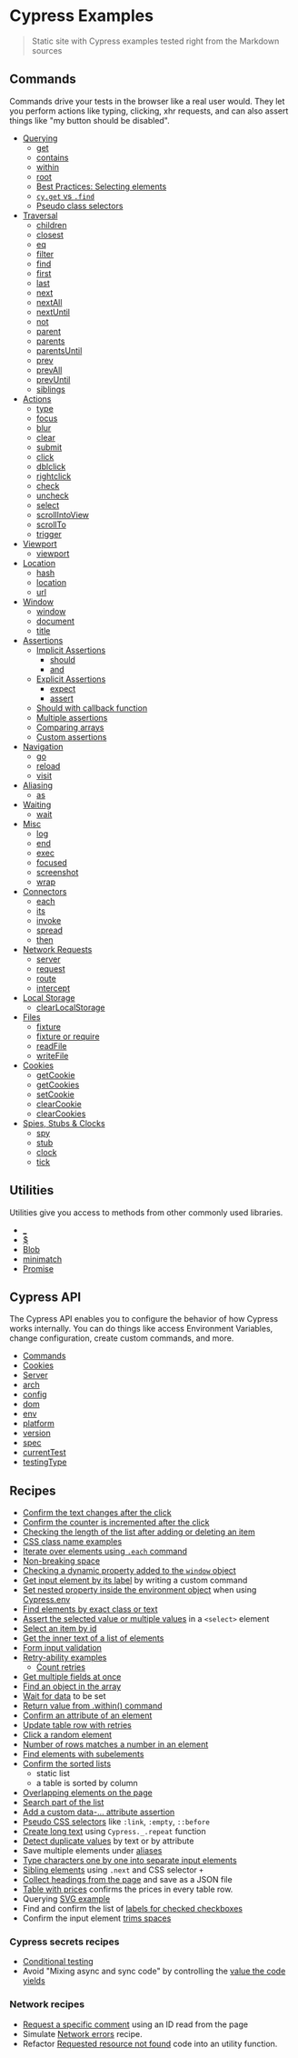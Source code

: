 # Cypress Examples

> Static site with Cypress examples tested right from the Markdown sources

## Commands

Commands drive your tests in the browser like a real user would. They let you perform actions like typing, clicking, xhr requests, and can also assert things like "my button should be disabled".

- [Querying](./commands/querying.md)
  - [get](./commands/querying.md#cy-get)
  - [contains](./commands/querying.md#cy-contains)
  - [within](./commands/querying.md#within)
  - [root](./commands/querying.md#cy-root)
  - [Best Practices: Selecting elements](./commands/querying.md#best-practices-selecting-elements)
  - [`cy.get` vs `.find`](./commands/querying.md#cy-get-vs-find)
  - [Pseudo class selectors](./commands/querying.md#pseudo-class-selectors)
- [Traversal](./commands/traversal.md)
  - [children](./commands/traversal.md#children)
  - [closest](./commands/traversal.md#closest)
  - [eq](./commands/traversal.md#eq)
  - [filter](./commands/traversal.md#filter)
  - [find](./commands/traversal.md#find)
  - [first](./commands/traversal.md#first)
  - [last](./commands/traversal.md#last)
  - [next](./commands/traversal.md#next)
  - [nextAll](./commands/traversal.md#nextAll)
  - [nextUntil](./commands/traversal.md#nextUntil)
  - [not](./commands/traversal.md#not)
  - [parent](./commands/traversal.md#parent)
  - [parents](./commands/traversal.md#parents)
  - [parentsUntil](./commands/traversal.md#parentsUntil)
  - [prev](./commands/traversal.md#prev)
  - [prevAll](./commands/traversal.md#prevAll)
  - [prevUntil](./commands/traversal.md#prevUntil)
  - [siblings](./commands/traversal.md#siblings)
- [Actions](./commands/actions.md)
  - [type](./commands/actions.md#type)
  - [focus](./commands/actions.md#focus)
  - [blur](./commands/actions.md#blur)
  - [clear](./commands/actions.md#clear)
  - [submit](./commands/actions.md#submit)
  - [click](./commands/actions.md#click)
  - [dblclick](./commands/actions.md#dblclick)
  - [rightclick](./commands/actions.md#rightclick)
  - [check](./commands/actions.md#check)
  - [uncheck](./commands/actions.md#uncheck)
  - [select](./commands/actions.md#select)
  - [scrollIntoView](./commands/actions.md#scrollintoview)
  - [scrollTo](./commands/actions.md#scrollto)
  - [trigger](./commands/actions.md#trigger)
- [Viewport](./commands/viewport.md)
  - [viewport](./commands/viewport.md#cy-viewport)
- [Location](./commands/location.md)
  - [hash](./commands/location.md#cy-hash)
  - [location](./commands/location.md#cy-location)
  - [url](./commands/location.md#cy-url)
- [Window](./commands/window.md)
  - [window](./commands/window.md#cy-window)
  - [document](./commands/window.md#cy-document)
  - [title](./commands/window.md#cy-title)
- [Assertions](./commands/assertions.md)
  - [Implicit Assertions](./commands/assertions.md#implicit-assertions)
    - [should](./commands/assertions.md#should)
    - [and](./commands/assertions.md#and)
  - [Explicit Assertions](./commands/assertions.md#explicit-assertions)
    - [expect](./commands/assertions.md#expect)
    - [assert](./commands/assertions.md#assert)
  - [Should with callback function](./commands/assertions.md#should-with-callback-function)
  - [Multiple assertions](./commands/assertions.md#multiple-assertions)
  - [Comparing arrays](./commands/assertions.md#comparing-arrays)
  - [Custom assertions](./commands/assertions.md#custom-chai-assertions)
- [Navigation](./commands/navigation.md)
  - [go](./commands/navigation.md#cy-go)
  - [reload](./commands/navigation.md#cy-reload)
  - [visit](./commands/navigation.md#cy-visit)
- [Aliasing](./commands/aliasing.md)
  - [as](./commands/aliasing.md#as)
- [Waiting](./commands/waiting.md)
  - [wait](./commands/waiting.md#cy-wait)
- [Misc](./commands/misc.md)
  - [log](./commands/misc.md#log)
  - [end](./commands/misc.md#end)
  - [exec](./commands/misc.md#cy-exec)
  - [focused](./commands/misc.md#cy-focused)
  - [screenshot](./commands/misc.md#cy-screenshot)
  - [wrap](./commands/misc.md#cy-wrap)
- [Connectors](./commands/connectors.md)
  - [each](./commands/connectors.md#each)
  - [its](./commands/connectors.md#its)
  - [invoke](./commands/connectors.md#invoke)
  - [spread](./commands/connectors.md#spread)
  - [then](./commands/connectors.md#then)
- [Network Requests](./commands/network-requests.md)
  - [server](./commands/network-requests.md#cy-server)
  - [request](./commands/network-requests.md#cy-request)
  - [route](./commands/network-requests.md#cy-route)
  - [intercept](./commands/network-requests.md#cy-intercept)
- [Local Storage](./commands/local-storage.md)
  - [clearLocalStorage](./commands/local-storage.md#cy-clearlocalstorage)
- [Files](./commands/files.md)
  - [fixture](./commands/files.md#cy-fixture)
  - [fixture or require](./commands/files.md#cy-fixture-or-require)
  - [readFile](./commands/files.md#cy-readfile)
  - [writeFile](./commands/files.md#cy-writefile)
- [Cookies](./commands/cookies.md)
  - [getCookie](./commands/cookies.md#cy-getcookie)
  - [getCookies](./commands/cookies.md#cy-getcookies)
  - [setCookie](./commands/cookies.md#cy-setcookie)
  - [clearCookie](./commands/cookies.md#cy-clearcookie)
  - [clearCookies](./commands/cookies.md#cy-clearcookies)
- [Spies, Stubs & Clocks](./commands/spies-stubs-clocks.md)
  - [spy](./commands/spies-stubs-clocks.md#cy-spy)
  - [stub](./commands/spies-stubs-clocks.md#cy-stub)
  - [clock](./commands/spies-stubs-clocks.md#cy-clock)
  - [tick](./commands/spies-stubs-clocks.md#cy-tick)

## Utilities

Utilities give you access to methods from other commonly used libraries.

- [\_](./utilities/index.md#cypress)
- [\$](./utilities/index.md#cypress-2)
- [Blob](./utilities/index.md#cypress-blob)
- [minimatch](./utilities/index.md#cypress-minimatch)
- [Promise](./utilities/index.md#cypress-promise)

## Cypress API

The Cypress API enables you to configure the behavior of how Cypress works internally. You can do things like access Environment Variables, change configuration, create custom commands, and more.

- [Commands](./cypress-api/index.md#cypress-commands-add)
- [Cookies](./cypress-api/index.md#cypress-cookies-debug)
- [Server](./cypress-api/index.md#cypress-server-default)
- [arch](./cypress-api/index.md#cypress-arch)
- [config](./cypress-api/index.md#cypress-config)
- [dom](./cypress-api/index.md#cypress-dom-ishidden)
- [env](./cypress-api/index.md#cypress-env)
- [platform](./cypress-api/index.md#cypress-platform)
- [version](./cypress-api/index.md#cypress-version)
- [spec](./cypress-api/index.md#cypress-spec)
- [currentTest](./cypress-api/index.md#cypress-currenttest)
- [testingType](./cypress-api/index.md#cypress-testingtype)

## Recipes

- [Confirm the text changes after the click](./recipes/text-changes.md)
- [Confirm the counter is incremented after the click](./recipes/counter-increments.md)
- [Checking the length of the list after adding or deleting an item](./recipes/add-list-item.md)
- [CSS class name examples](./recipes/css-examples.md)
- [Iterate over elements using `.each` command](./recipes/each-example.md)
- [Non-breaking space](recipes/non-breaking-space.md)
- [Checking a dynamic property added to the `window` object](./recipes/window-property.md)
- [Get input element by its label](recipes/form-input-by-label.md) by writing a custom command
- [Set nested property inside the environment object](recipes/set-env-prop.md) when using [Cypress.env](https://on.cypress.io/env)
- [Find elements by exact class or text](recipes/find-by-class-or-text.md)
- [Assert the selected value or multiple values](recipes/selected-value.md) in a `<select>` element
- [Select an item by id](./recipes/select-value-by-id.md)
- [Get the inner text of a list of elements](./recipes/get-text-list.md)
- [Form input validation](./recipes/form-validation.md)
- [Retry-ability examples](./recipes/retry-ability.md)
  - [Count retries](./recipes/retry-ability.md#count-retries)
- [Get multiple fields at once](./recipes/get-multiple-fields.md)
- [Find an object in the array](./recipes/find-object.md)
- [Wait for data](./recipes/wait-for-data.md) to be set
- [Return value from .within() command](./recipes/return-value-from-within.md)
- [Confirm an attribute of an element](./recipes/confirm-attribute.md)
- [Update table row with retries](./recipes/table-update.md)
- [Click a random element](./recipes/click-random-element.md)
- [Number of rows matches a number in an element](./recipes/number-of-rows.md)
- [Find elements with subelements](./recipes/find-elements-with-subelements.md)
- [Confirm the sorted lists](./recipes/sorted-list.md)
  - static list
  - a table is sorted by column
- [Overlapping elements on the page](./recipes/overlapping-elements.md)
- [Search part of the list](./recipes/search-part-of-the-list.md)
- [Add a custom data-... attribute assertion](./recipes/add-data-assertion.md)
- [Pseudo CSS selectors](./recipes/pseudo-selectors.md) like `:link`, `:empty`, `::before`
- [Create long text](./recipes/create-long-text.md) using `Cypress._.repeat` function
- [Detect duplicate values](./recipes/duplicates.md) by text or by attribute
- Save multiple elements under [aliases](./recipes/aliases.md)
- [Type characters one by one into separate input elements](./recipes/type-one-by-one.md)
- [Sibling elements](./recipes/sibling-element.md) using `.next` and CSS selector `+`
- [Collect headings from the page](./recipes/collect-headings.md) and save as a JSON file
- [Table with prices](./recipes/table-with-prices.md) confirms the prices in every table row.
- Querying [SVG example](./recipes/svg-example.md)
- Find and confirm the list of [labels for checked checkboxes](./recipes/labels-for-checkboxes.md)
- Confirm the input element [trims spaces](./recipes/input-trims-spaces.md)

### Cypress secrets recipes

- [Conditional testing](./recipes/conditional-testing.md)
- Avoid "Mixing async and sync code" by controlling the [value the code yields](./recipes/yield-value.md)

### Network recipes

- [Request a specific comment](./recipes/request-a-comment.md) using an ID read from the page
- Simulate [Network errors](./recipes/network-errors.md) recipe.
- Refactor [Requested resource not found](./recipes/request-not-found.md) code into an utility function.
